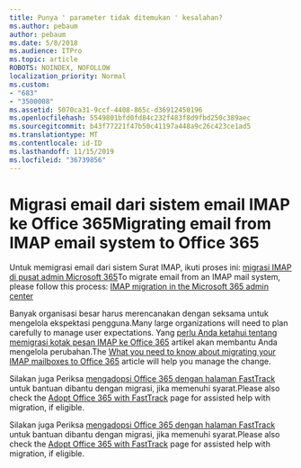 ```yaml
---
title: Punya ' parameter tidak ditemukan ' kesalahan?
ms.author: pebaum
author: pebaum
ms.date: 5/8/2018
ms.audience: ITPro
ms.topic: article
ROBOTS: NOINDEX, NOFOLLOW
localization_priority: Normal
ms.custom:
- "683"
- "3500008"
ms.assetid: 5070ca31-9ccf-4408-865c-d36912450196
ms.openlocfilehash: 5549801bfd0fd84c232f483f8d9fbd250c389aec
ms.sourcegitcommit: b43f77221f47b50c41197a448a9c26c423ce1ad5
ms.translationtype: MT
ms.contentlocale: id-ID
ms.lasthandoff: 11/15/2019
ms.locfileid: "36739856"
---
```

# <a name="migrating-email-from-imap-email-system-to-office-365"></a><span data-ttu-id="18da3-102">Migrasi email dari sistem email IMAP ke Office 365</span><span class="sxs-lookup"><span data-stu-id="18da3-102">Migrating email from IMAP email system to Office 365</span></span>

<span data-ttu-id="18da3-103">Untuk memigrasi email dari sistem Surat IMAP, ikuti proses ini: [migrasi IMAP di pusat admin Microsoft 365](https://docs.microsoft.com/Exchange/mailbox-migration/migrating-imap-mailboxes/imap-migration-in-the-admin-center)</span><span class="sxs-lookup"><span data-stu-id="18da3-103">To migrate email from an IMAP mail system, please follow this process: [IMAP migration in the Microsoft 365 admin center](https://docs.microsoft.com/Exchange/mailbox-migration/migrating-imap-mailboxes/imap-migration-in-the-admin-center)</span></span>
  
<span data-ttu-id="18da3-104">Banyak organisasi besar harus merencanakan dengan seksama untuk mengelola ekspektasi pengguna.</span><span class="sxs-lookup"><span data-stu-id="18da3-104">Many large organizations will need to plan carefully to manage user expectations.</span></span> <span data-ttu-id="18da3-105">Yang [perlu Anda ketahui tentang memigrasi kotak pesan IMAP ke Office 365](https://docs.microsoft.com/Exchange/mailbox-migration/migrating-imap-mailboxes/migrating-imap-mailboxes) artikel akan membantu Anda mengelola perubahan.</span><span class="sxs-lookup"><span data-stu-id="18da3-105">The [What you need to know about migrating your IMAP mailboxes to Office 365](https://docs.microsoft.com/Exchange/mailbox-migration/migrating-imap-mailboxes/migrating-imap-mailboxes) article will help you manage the change.</span></span>

<span data-ttu-id="18da3-106">Silakan juga Periksa [mengadopsi Office 365 dengan halaman FastTrack](https://www.microsoft.com/fasttrack/microsoft-365/office-365) untuk bantuan dibantu dengan migrasi, jika memenuhi syarat.</span><span class="sxs-lookup"><span data-stu-id="18da3-106">Please also check the [Adopt Office 365 with FastTrack](https://www.microsoft.com/fasttrack/microsoft-365/office-365) page for assisted help with migration, if eligible.</span></span>
  

<span data-ttu-id="18da3-107">Silakan juga Periksa [mengadopsi Office 365 dengan halaman FastTrack](https://www.microsoft.com/fasttrack/microsoft-365/office-365) untuk bantuan dibantu dengan migrasi, jika memenuhi syarat.</span><span class="sxs-lookup"><span data-stu-id="18da3-107">Please also check the [Adopt Office 365 with FastTrack](https://www.microsoft.com/fasttrack/microsoft-365/office-365) page for assisted help with migration, if eligible.</span></span>
  